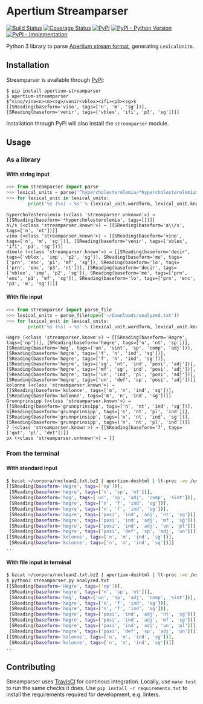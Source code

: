 # Apertium Streamparser

[![Build Status](https://travis-ci.org/apertium/streamparser.svg)](https://travis-ci.org/apertium/streamparser)
[![Coverage Status](https://coveralls.io/repos/github/apertium/streamparser/badge.svg?branch=master)](https://coveralls.io/github/apertium/streamparser?branch=master)
[![PyPI](https://img.shields.io/pypi/v/apertium-streamparser.svg)](https://pypi.org/project/apertium-streamparser/)
[![PyPI - Python Version](https://img.shields.io/pypi/pyversions/apertium-streamparser.svg)]((https://pypi.org/project/apertium-streamparser/))
[![PyPI - Implementation](https://img.shields.io/pypi/implementation/apertium-streamparser.svg)]((https://pypi.org/project/apertium-streamparser/))

Python 3 library to parse [Apertium stream format][1], generating `LexicalUnit`s.

## Installation

Streamparser is available through [PyPi][2]:

    $ pip install apertium-streamparser
    $ apertium-streamparser
    $^vino/vino<n><m><sg>/venir<vblex><ifi><p3><sg>$
    [[SReading(baseform='vino', tags=['n', 'm', 'sg'])], [SReading(baseform='venir', tags=['vblex', 'ifi', 'p3', 'sg'])]]

Installation through PyPi will also install the `streamparser` module.

## Usage

### As a library

#### With string input

```python
>>> from streamparser import parse
>>> lexical_units = parse('^hypercholesterolemia/*hypercholesterolemia$\[\]\^\$[^ignoreme/yesreally$]^a\/s/a\/s<n><nt>$^vino/vino<n><m><sg>/venir<vblex><ifi><p3><sg>$.eefe^dímelo/decir<vblex><imp><p2><sg>+me<prn><enc><p1><mf><sg>+lo<prn><enc><p3><nt>/decir<vblex><imp><p2><sg>+me<prn><enc><p1><mf><sg>+lo<prn><enc><p3><m><sg>$')
>>> for lexical_unit in lexical_units:
        print('%s (%s) → %s' % (lexical_unit.wordform, lexical_unit.knownness, lexical_unit.readings))
```

    hypercholesterolemia (<class 'streamparser.unknown'>) → [[SReading(baseform='*hypercholesterolemia', tags=[])]]
    a\/s (<class 'streamparser.known'>) → [[SReading(baseform='a\\/s', tags=['n', 'nt'])]]
    vino (<class 'streamparser.known'>) → [[SReading(baseform='vino', tags=['n', 'm', 'sg'])], [SReading(baseform='venir', tags=['vblex', 'ifi', 'p3', 'sg'])]]
    dímelo (<class 'streamparser.known'>) → [[SReading(baseform='decir', tags=['vblex', 'imp', 'p2', 'sg']), SReading(baseform='me', tags=['prn', 'enc', 'p1', 'mf', 'sg']), SReading(baseform='lo', tags=['prn', 'enc', 'p3', 'nt'])], [SReading(baseform='decir', tags=['vblex', 'imp', 'p2', 'sg']), SReading(baseform='me', tags=['prn', 'enc', 'p1', 'mf', 'sg']), SReading(baseform='lo', tags=['prn', 'enc', 'p3', 'm', 'sg'])]]

#### With file input

```python
>>> from streamparser import parse_file
>>> lexical_units = parse_file(open('~/Downloads/analyzed.txt'))
>>> for lexical_unit in lexical_units:
        print('%s (%s) → %s' % (lexical_unit.wordform, lexical_unit.knownness, lexical_unit.readings))
```

    Høgre (<class 'streamparser.known'>) → [[SReading(baseform='Høgre', tags=['np'])], [SReading(baseform='høgre', tags=['n', 'nt', 'sp'])], [SReading(baseform='høg', tags=['un', 'sint', 'sp', 'comp', 'adj'])], [SReading(baseform='høgre', tags=['f', 'n', 'ind', 'sg'])], [SReading(baseform='høgre', tags=['f', 'n', 'ind', 'sg'])], [SReading(baseform='høgre', tags=['sg', 'nt', 'ind', 'posi', 'adj'])], [SReading(baseform='høgre', tags=['mf', 'sg', 'ind', 'posi', 'adj'])], [SReading(baseform='høgre', tags=['un', 'ind', 'pl', 'posi', 'adj'])], [SReading(baseform='høgre', tags=['un', 'def', 'sp', 'posi', 'adj'])]]
    kolonne (<class 'streamparser.known'>) → [[SReading(baseform='kolonne', tags=['m', 'n', 'ind', 'sg'])], [SReading(baseform='kolonne', tags=['m', 'n', 'ind', 'sg'])]]
    Grunnprinsipp (<class 'streamparser.known'>) → [[SReading(baseform='grunnprinsipp', tags=['n', 'nt', 'ind', 'sg'])], S[Reading(baseform='grunnprinsipp', tags=['n', 'nt', 'pl', 'ind'])], [SReading(baseform='grunnprinsipp', tags=['n', 'nt', 'ind', 'sg'])], [SReading(baseform='grunnprinsipp', tags=['n', 'nt', 'pl', 'ind'])]]
    7 (<class 'streamparser.known'>) → [[SReading(baseform='7', tags=['qnt', 'pl', 'det'])]]
    px (<class 'streamparser.unknown'>) → []

### From the terminal

#### With standard input

```bash
$ bzcat ~/corpora/nnclean2.txt.bz2 | apertium-deshtml | lt-proc -we /usr/share/apertium/apertium-nno/nno.automorf.bin | python3 streamparser.py
[[SReading(baseform='Høgre', tags=['np'])],
 [SReading(baseform='høgre', tags=['n', 'sp', 'nt'])],
 [SReading(baseform='høg', tags=['un', 'sp', 'adj', 'comp', 'sint'])],
 [SReading(baseform='høgre', tags=['n', 'f', 'ind', 'sg'])],
 [SReading(baseform='høgre', tags=['n', 'f', 'ind', 'sg'])],
 [SReading(baseform='høgre', tags=['posi', 'ind', 'adj', 'nt', 'sg'])],
 [SReading(baseform='høgre', tags=['posi', 'ind', 'adj', 'mf', 'sg'])],
 [SReading(baseform='høgre', tags=['posi', 'ind', 'adj', 'un', 'pl'])],
 [SReading(baseform='høgre', tags=['posi', 'def', 'sp', 'adj', 'un'])]]
[[SReading(baseform='kolonne', tags=['n', 'm', 'ind', 'sg'])],
 [SReading(baseform='kolonne', tags=['n', 'm', 'ind', 'sg'])]]
...
```

#### With file input in terminal

```bash
$ bzcat ~/corpora/nnclean2.txt.bz2 | apertium-deshtml | lt-proc -we /usr/share/apertium/apertium-nno/nno.automorf.bin > analyzed.txt
$ python3 streamparser.py analyzed.txt
[[SReading(baseform='Høgre', tags=['np'])],
 [SReading(baseform='høgre', tags=['n', 'sp', 'nt'])],
 [SReading(baseform='høg', tags=['un', 'sp', 'adj', 'comp', 'sint'])],
 [SReading(baseform='høgre', tags=['n', 'f', 'ind', 'sg'])],
 [SReading(baseform='høgre', tags=['n', 'f', 'ind', 'sg'])],
 [SReading(baseform='høgre', tags=['posi', 'ind', 'adj', 'nt', 'sg'])],
 [SReading(baseform='høgre', tags=['posi', 'ind', 'adj', 'mf', 'sg'])],
 [SReading(baseform='høgre', tags=['posi', 'ind', 'adj', 'un', 'pl'])],
 [SReading(baseform='høgre', tags=['posi', 'def', 'sp', 'adj', 'un'])]]
[[SReading(baseform='kolonne', tags=['n', 'm', 'ind', 'sg'])],
 [SReading(baseform='kolonne', tags=['n', 'm', 'ind', 'sg'])]]
...
```

## Contributing

Streamparser uses [TravisCI][3] for continous integration. Locally, use
`make test` to run the same checks it does. Use `pip install -r requirements.txt`
to install the requirements required for development, e.g. linters.

[1]: http://wiki.apertium.org/wiki/Apertium_stream_format
[2]: https://pypi.org/project/apertium-streamparser/
[3]: https://travis-ci.org/apertium/streamparser
